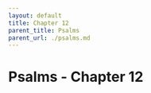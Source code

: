 ```yaml
---
layout: default
title: Chapter 12
parent_title: Psalms
parent_url: ./psalms.md
---
```


# Psalms - Chapter 12
